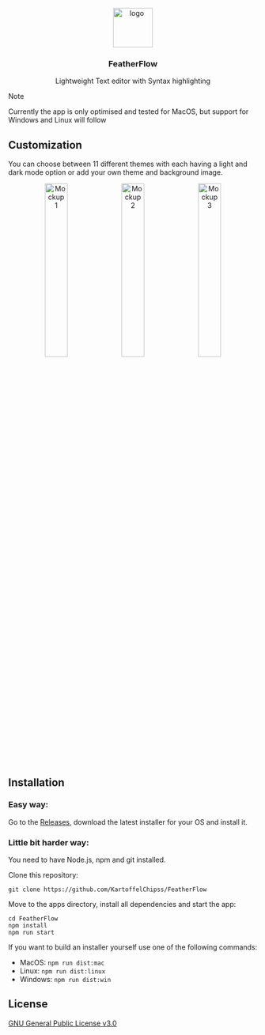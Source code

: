 <p align="center">
  <img height="80px" width="80px" src="https://file.strassburger.dev/featherflow.png" alt="logo">
  <h3 align="center"><b>FeatherFlow</b></h3>

  <p align="center" >Lightweight Text editor with Syntax highlighting</p>
</p>

> [!NOTE]  
> Currently the app is only optimised and tested for MacOS, but support for Windows and Linux will follow

## Customization

You can choose between 11 different themes with each having a light and dark mode option or add your own theme and background image.

<p align="center">
  <img src="https://file.strassburger.dev/ff_mockup_2.png" alt="Mockup 1" width="30%" />
  <img src="https://file.strassburger.dev/ff_mockup_1.png" alt="Mockup 2" width="30%" />
  <img src="https://file.strassburger.dev/ff_mockup_3.png" alt="Mockup 3" width="30%" />
</p>

## Installation

### Easy way:

Go to the [Releases](https://github.com/KartoffelChipss/FeatherFlow/releases), download the latest installer for your OS and install it.

### Little bit harder way:

You need to have Node.js, npm and git installed.

Clone this repository:
```
git clone https://github.com/KartoffelChipss/FeatherFlow
```

Move to the apps directory, install all dependencies and start the app:

```
cd FeatherFlow
npm install
npm run start
```

If you want to build an installer yourself use one of the following commands:

- MacOS: `npm run dist:mac`
- Linux: `npm run dist:linux`
- Windows: `npm run dist:win`

## License

[GNU General Public License v3.0](https://github.com/KartoffelChipss/FeatherFlow/blob/main/LICENSE)

